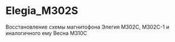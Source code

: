 # Elegia_M302S

Восстановление схемы магнитофона Элегия М302С, М302С-1 и иналогичного ему Весна М310С
